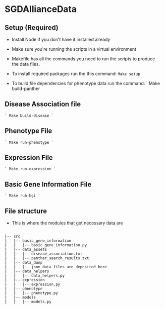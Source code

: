 # SGDAllianceData

## Setup (Required)

- Install Node if you don't have it installed already 
- Make sure you're running the scripts in a virtual environment
- Makefile has all the commands you need to run the scripts to produce the data files.

- To install required packages run the this command:
    ` Make setup `

- To build file dependencies for phenotype data run the command:
    ` Make build-panther

## Disease Association file

    ` Make build-disease `

## Phenotype File

    ` Make run-phenotype `

## Expression File

    ` Make run-expression `

## Basic Gene Information File

    ` Make rub-bgi `

## File structure

- This is where the modules that get necessary data are

```

|-- src
|   |-- basic_gene_information
|   |   |-- basic_gene_information.py
|   |-- data_assets
|   |   |-- disease_association.txt
|   |   |-- panther_search_results.txt
|   |-- data_dump
|   |   |-- json data files are deposited here
|   |-- data_helpers
|   |   |-- data_helpers.py   
|   |-- expression
|   |   |-- expression.py
|   |-- phenotype
|   |   |-- phenotype.py  
|   |-- models
|   |   |-- models.py

```
